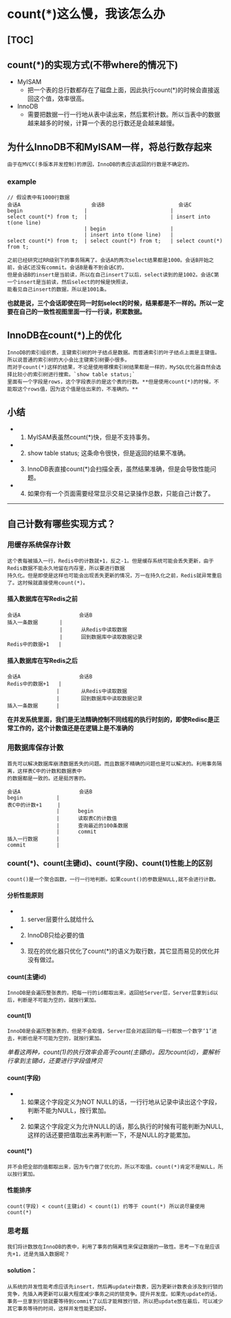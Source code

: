 # count(*)这么慢，我该怎么办


[TOC]
------------------------------------

## count(*)的实现方式(不带where的情况下)
+ MyISAM
    + 把一个表的总行数都存在了磁盘上面，因此执行count(*)的时候会直接返回这个值，效率很高。
+ InnoDB
    + 需要把数据一行一行地从表中读出来，然后累积计数。所以当表中的数据越来越多的时候，计算一个表的总行数还是会越来越慢。

## 为什么InnoDB不和MyISAM一样，将总行数存起来
    由于在MVCC(多版本并发控制)的原因，InnoDB的表应该返回的行数是不确定的。
### example
```mysql
// 假设表中有1000行数据
会话A                       会话B                        会话C
begin                    |                           |
select count(*) from t;  |                           | insert into t(one line)
                         | begin                     | 
                         | insert into t(one line)   |
select count(*) from t;  | select count(*) from t;   | select count(*) from t;
```
    
    之前已经研究过RR级别下的事务隔离了。会话A的两次select结果都是1000。会话B开始之前，会话C还没有commit。会话B是看不到会话C的，
    但是会话B的insert是当前读，所以在自己insert了以后，select读到的是1002。会话C第一个insert是当前读，然后select的时候是快照读，
    能看见自己insert的数据，所以是1001条。
**也就是说，三个会话即使在同一时刻select的时候，结果都是不一样的。所以一定要在自己的一致性视图里面一行一行读，积累数据。**

## InnoDB在count(*)上的优化
    InnoDB的索引组织表，主键索引树的叶子结点是数据。而普通索引的叶子结点上面是主键值。所以说普通的索引树的大小会比主键索引树要小很多。
    而对于count(*)这样的结果，不论是使用哪棵索引树结果都是一样的，MySQL优化器自然会选择比较小的索引树进行搜索。`show table status;`
    里面有一个字段是rows，这个字段表示的是这个表的行数。**但是使用count(*)的时候，不能取这个rows值，因为这个值是估出来的，不准确的。**

## 小结
+ 1. MyISAM表虽然count(*)快，但是不支持事务。
+ 2. show table status; 这条命令很快，但是返回的结果不准确。
+ 3. InnoDB表直接count(*)会扫描全表，虽然结果准确，但是会导致性能问题。
+ 4. 如果你有一个页面需要经常显示交易记录操作总数，只能自己计数了。

------------------------------------------
## 自己计数有哪些实现方式？
### 用缓存系统保存计数
    这个表每被插入一行，Redis中的计数就+1，反之-1。但是缓存系统可能会丢失更新，由于Redis数据不能永久地留在内存里，所以要进行数据
    持久化。但是即使是这样也可能会出现丢失更新的情况，万一在持久化之前，Redis就异常重启了。这时候就直接使用count(*)。

#### 插入数据库在写Redis之前
```mysql
会话A                   会话B
插入一条数据       |
                 |      从Redis中读取数据
                 |      回到数据库中读取数据记录
Redis中的数据+1   |
```

#### 插入数据库在写Redis之后
```mysql
会话A                   会话B
Redis中的数据+1   |
                |       从Redis中读取数据
                |       回到数据库中读取数据记录
插入一条数据      |
```
**在并发系统里面，我们是无法精确控制不同线程的执行时刻的，即使Redisc是正常工作的，这个计数值还是在逻辑上是不准确的**

### 用数据库保存计数
    首先可以解决数据库崩溃数据丢失的问题。而且数据不精确的问题也是可以解决的。利用事务隔离，这样表C中的计数和数据表中
    的数据都是一致的。还是挺厉害的。
```mysql5
会话A                   会话B
begin           |
表C中的计数+1     |
                |      begin
                |      读取表C的计数值
                |      查询最近的100条数据
                |      commit
插入一行数据      |
commit          |
```
### count(*)、count(主键id)、count(字段)、count(1)性能上的区别
    count()是一个聚合函数，一行一行地判断。如果count()的参数是NULL,就不会进行计数。

#### 分析性能原则
+ 1. server层要什么就给什么
+ 2. InnoDB只给必要的值
+ 3. 现在的优化器只优化了count(*)的语义为取行数，其它显而易见的优化并没有做过。

#### count(主键id)
    InnoDB是会遍历整张表的，把每一行的id都取出来，返回给Server层，Server层拿到id以后，判断是不可能为空的，就按行累加。
#### count(1)
    InnoDB是会遍历整张表的，但是不会取值，Server层会对返回的每一行都放一个数字‘1’进去，判断也是不可能为空的，就按行累加。
*单看这两种，count(1)的执行效率会高于count(主键id)。因为count(id)，要解析行拿到主键id，还要进行字段值拷贝*
#### count(字段)
+ 1. 如果这个字段定义为NOT NULL的话，一行行地从记录中读出这个字段，判断不能为NULL，按行累加。
+ 2. 如果这个字段定义为允许NULL的话，那么执行的时候有可能判断为NULL,这样的话还要把值取出来再判断一下，不是NULL的才能累加。
#### count(*)
    并不会把全部的值都取出来，因为专门做了优化的，所以不取值。count(*)肯定不是NULL，所以按行累加。
#### 性能排序
    count(字段) < count(主键id) < count(1) 约等于 count(*) 所以说尽量使用count(*)

### 思考题
    我们将计数放在InnoDB的表中，利用了事务的隔离性来保证数据的一致性。思考一下在是应该先+1，还是先插入数据呢？
#### solution：
    从系统的并发性能考虑应该先insert，然后再update计数表，因为更新计数表会涉及到行锁的竞争，先插入再更新可以最大程度减少事务之间的锁竞争。提升并发度。如果先update的话，事务一旦拿到行锁就要等待到commit了以后才能释放行锁，所以把update放在最后，可以减少其它事务等待的时间，这样并发性能更加好。